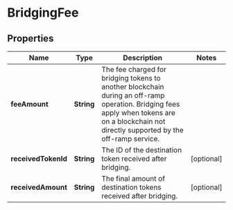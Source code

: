 

# BridgingFee


## Properties

| Name | Type | Description | Notes |
|------------ | ------------- | ------------- | -------------|
|**feeAmount** | **String** | The fee charged for bridging tokens to another blockchain during an off-ramp operation. Bridging fees apply when tokens are on a blockchain not directly supported by the off-ramp service.  |  |
|**receivedTokenId** | **String** | The ID of the destination token received after bridging. |  [optional] |
|**receivedAmount** | **String** | The final amount of destination tokens received after bridging. |  [optional] |




